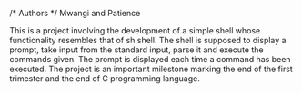 /* Authors */
Mwangi and Patience

This is a project involving the development of a simple shell whose functionality resembles that of sh shell. The shell is supposed to display a prompt, take input from the standard input, parse it and execute the commands given. The prompt is displayed each time a command has been executed. The project is an important milestone marking the end of the first trimester and the end of C programming language.
